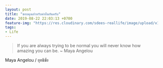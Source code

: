 ```yaml
---
layout: post
title: "ขอบคุณสำหรับคำยืนยันครับ"
date: 2019-08-22 22:03:13 +0700
feature-img: "https://res.cloudinary.com/sdees-reallife/image/upload/v1555658919/sample_feature_img.png"
tags:
- Life
---
```

> If you are always trying to be normal you will never know how amazing you can be. ~ Maya Angelou

<i class="fa fa-child" style="color:plum"></i>

Maya Angelou / ยุทธิชัย 
